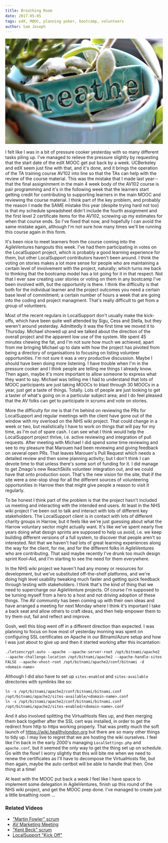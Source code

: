 ```yaml
---
title: Breathing Room
date: 2017-05-05
tags: edX, MOOC, planning poker, bootcamp, volunteers
author: Sam Joseph
---
```


![breathe](/images/breathe.jpg)

I felt like I was in a bit of pressure cooker yesterday with so many different tasks piling up.  I've managed to relieve the pressure slighlty by requesting that the start date of the edX MOOC get put back by a week.  UCBerkeley and edX seem just fine with that, and it's done, and it brings the operation of the TA training course AV102 into line so that the TAs can help with the review of the course material.  This was the mistake that I made last year--that the final assigninment in the main 4 week body of the AV102 course is pair programming and it's in the following week that the learners start getting credit for contributing to supporting learners in the main MOOC and reviewing the course material.  I think part of the key problem, and probably the reason I made the SAME mistake this year (despite trying hard not too) is that my schedule spreadsheet didn't include the fourth assignment and the first level 2 certificate items for the AV102, screwing up my estimates for when that course ends.  So I've fixed that now, and hopefully I can avoid the same mistake again, although I'm not sure how many times we'll be running this course again in this form.

It's been nice to meet learners from the course coming into the AgileVentures hangouts this week.  I've had them participating in votes on the LocalSupport project, which is probably a good learning experience for them, but other LocalSupport contributors haven't been around.  I think the voting on stories makes a lot more sense for people who are maintaining a certain level of involvement with the project, naturally; which turns me back to thinking that the bootcamp model has a lot going for it in that respect.  Not that I ever saw creating user stories or voting on them in any bootcamp I've been involved with, but the opportunity is there.  I think the difficulty is that both for the individual learner and the project outcomes you need a certain base level of commitment; a certain number of hours a week that are going into the coding and project managment.  That's really difficult to get from a group of volunteers.

Most of the recent regulars in LocalSupport don't usually make the kick-offs, which have been quite well attended by Sigu, Cess and Stella, but they weren't around yesterday.  Admittedly it was the first time we moved it to Thursday.  Michael showed up and we talked about the direction of the overall project and the apparent low use of the system.  We spent 45 minutes chewing the fat, and I'm not sure how much we achieved, apart from me bringing Michael up to date with how the project has pivoted from being a directory of organisations to focusing on listing volunteer opportunities.  I'm not sure it was a very productive discussion.  Maybe I should have been doing more listening.  I have trouble when I'm in the pressure cooker and I think people are telling me things I already know.  Then again, maybe it's more important to allow someone to express what they want to say.  Michael was telling me I had to understand that lots of MOOC participants are just taking MOOCs to blast through 30 MOOCs in a year, just get a taste of things.  Totally.  Lots of people are just looking to get a taster of what's going on in a particular subject area; and I do feel pleased that the AV folks can get to participate in scrums and vote on stories.

More the difficulty for me is that I'm behind on reviewing the PRs for LocalSupport and regular meetings with the client have gone out of the window with my overload on the NHS wiki project.  That could change in a week or two, but realistically I have to work on things that will pay for my time, as I'm out of spare cash.  I can see what I think would help the LocalSupport project thrive, i.e. active reviewing and integration of pull requests.  After meeting with Michael I did spend some time reviewing and see to my pleasure that Marouen had been reviewing and giving feedback on several open PRs.  That leaves Marouen's Pull Request which needs a detailed review and then some planning activity; but I don't think I can devote time to that unless there's some sort of funding for it.  I did manage to get Zmago's new ReachSkills volunteer integration out, and we could have that onto production soon.  That's the new vision for the site, that if the site were a one-stop shop for all the different sources of volunteering opportunities in Harrow then that might give people a reason to visit it regularly.

To be honest I think part of the problem is that the project hasn't included us meeting and interacting with the intended end users.  At least in the NHS wiki project I've been out to talk and interact with lots of different key stakeholders.  The LocalSupport client is in contact with lots of different charity groups in Harrow, but it feels like we're just guessing about what the Harrow voluntary sector might actually want.  It's like we've spent nearly five years doing what design sprints are supposed to help us avoid, i.e. we keep building different versions of a full system, to discover that people aren't so interested.  Not that we haven't had lots of great learning experiences along the way for the client, for me, and for the different folks in AgileVentures who are contributing.  That said maybe recently I've drunk too much design sprint Kool-Aid, and I'm starting to see the need for them everywhere.

In the NHS wiki project we haven't had any money or resources for development, but we've substituted off-the-shelf platforms, and we're doing high level usability tweaking much faster and getting quick feedback through testing with stakeholders.  I think that's the kind of thing that we need to supercharge our AgileVenture projects.  Of course I'm supposed to be turning myself from a hero to a host and not driving adoption of these things.  The AV community has been coming up with their own ideas and have arranged a meeting for next Monday where I think it's important I take a back seat and allow others to craft ideas, and then help empower them to try them out, fail and reflect and improve.

Gosh, well this blog went off in a different direction than expected.  I was planning to focus on how most of yesterday morning was spent on configuring SSL certificates on Apache in our Bitnami/Azure setup and how I was just about to give up and then it started working after this incantation:

```
./letsencrypt-auto --apache --apache-server-root /opt/bitnami/apache2 --apache-challenge-location /opt/bitnami/apache2 --apache-handle-sites FALSE --apache-vhost-root /opt/bitnami/apache2/conf/bitnami -d <domain-name>
```

Although I did also have to set up `sites-enabled` and `sites-available` directories with symlinks like so:

```
ln -s /opt/bitnami/apache2/conf/bitnami/bitnami.conf /opt/bitnami/apache2/sites-available/<domain-name>.conf
ln -s /opt/bitnami/apache2/conf/bitnami/bitnami.conf /opt/bitnami/apache2/sites-enabled/<domain-name>.conf
```

And it also involved splitting the VirtualHosts files up, and then merging them back together after the SSL cert was installed, in order to get the redirect from http to https working properly.  That was pretty much the soft launch of https://wiki.healthylondon.org but there are so many other things to tidy up.  I may live to regret that we are hosting the wiki ourselves.  I feel like I'm back in the early 2000's managing `LocalSettings.php` and `apache.conf`, but it seemed the only way to get the thing set up on schedule.  Go with the flow!  I worry slightly that this will bite me when we need to renew the certificates as I'll have to decompose the VirtualHosts file, but then again, maybe the auto certbot will be able to handle that then.  One thing at a time!

At least with the MOOC put back a week I feel like I have space to implement some delegation in AgileVentures, finish up this round of the NHS wiki project, and get the MOOC prep done.  I've managed to create just a little breathing room ...

### Related Videos

* ["Martin Fowler" scrum](https://www.youtube.com/edit?o=U&video_id=DeIhzvdGO28)
* [AV Marketing Meeting](https://www.youtube.com/edit?o=U&video_id=Lw79fDuia3Q)
* ["Kent Beck" scrum](https://www.youtube.com/edit?o=U&video_id=veCjZQEJLJk)
* [LocalSupport "Kick Off"](https://www.youtube.com/edit?o=U&video_id=h9d0_Cjen6o)
